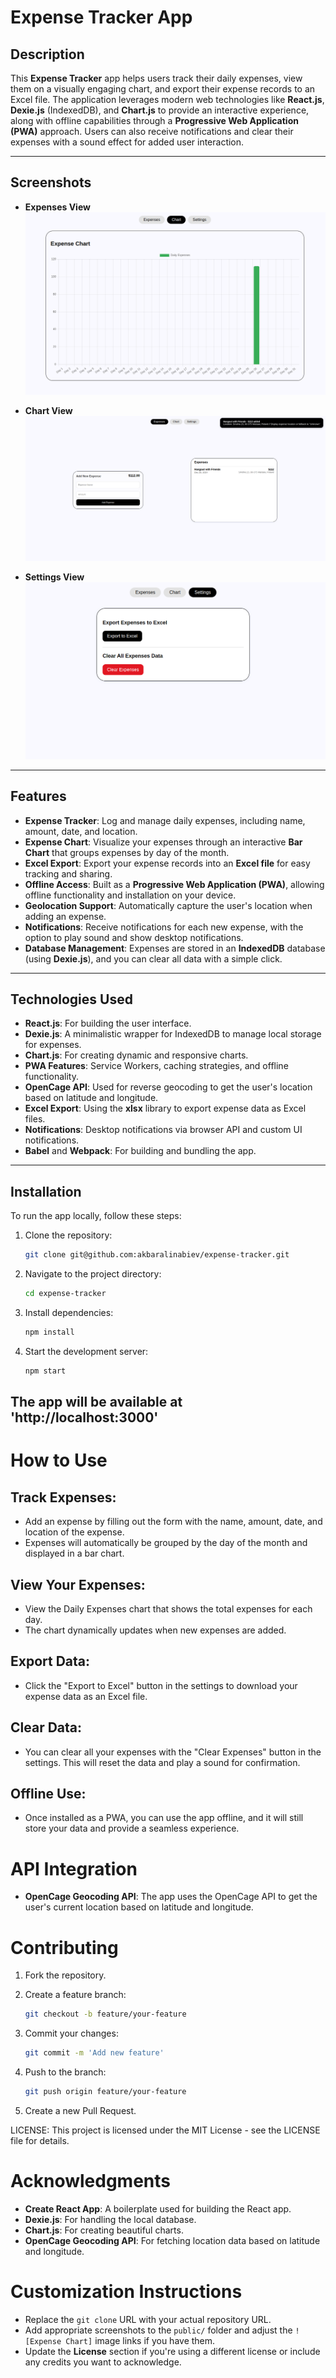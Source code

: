 # Expense Tracker App

## Description

This **Expense Tracker** app helps users track their daily expenses, view them on a visually engaging chart, and export their expense records to an Excel file. The application leverages modern web technologies like **React.js**, **Dexie.js** (IndexedDB), and **Chart.js** to provide an interactive experience, along with offline capabilities through a **Progressive Web Application (PWA)** approach. Users can also receive notifications and clear their expenses with a sound effect for added user interaction.


---

## Screenshots
- **Expenses View**
![alt text](image.png)

- **Chart View**
![alt text](image-1.png)

- **Settings View**
![alt text](image-2.png)

--- 

## Features

- **Expense Tracker**: Log and manage daily expenses, including name, amount, date, and location.
- **Expense Chart**: Visualize your expenses through an interactive **Bar Chart** that groups expenses by day of the month.
- **Excel Export**: Export your expense records into an **Excel file** for easy tracking and sharing.
- **Offline Access**: Built as a **Progressive Web Application (PWA)**, allowing offline functionality and installation on your device.
- **Geolocation Support**: Automatically capture the user's location when adding an expense.
- **Notifications**: Receive notifications for each new expense, with the option to play sound and show desktop notifications.
- **Database Management**: Expenses are stored in an **IndexedDB** database (using **Dexie.js**), and you can clear all data with a simple click.
  
---


## Technologies Used

- **React.js**: For building the user interface.
- **Dexie.js**: A minimalistic wrapper for IndexedDB to manage local storage for expenses.
- **Chart.js**: For creating dynamic and responsive charts.
- **PWA Features**: Service Workers, caching strategies, and offline functionality.
- **OpenCage API**: Used for reverse geocoding to get the user's location based on latitude and longitude.
- **Excel Export**: Using the **xlsx** library to export expense data as Excel files.
- **Notifications**: Desktop notifications via browser API and custom UI notifications.
- **Babel** and **Webpack**: For building and bundling the app.

---

## Installation

To run the app locally, follow these steps:

1. Clone the repository:

   ```bash
   git clone git@github.com:akbaralinabiev/expense-tracker.git

2. Navigate to the project directory:

   ```bash
   cd expense-tracker

3. Install dependencies:

     ```bash
     npm install

4. Start the development server:

     ```bash
     npm start

## The app will be available at 'http://localhost:3000'

# How to Use

## Track Expenses:
- Add an expense by filling out the form with the name, amount, date, and location of the expense.
- Expenses will automatically be grouped by the day of the month and displayed in a bar chart.

## View Your Expenses:
- View the Daily Expenses chart that shows the total expenses for each day.
- The chart dynamically updates when new expenses are added.

## Export Data:
- Click the "Export to Excel" button in the settings to download your expense data as an Excel file.

## Clear Data:
- You can clear all your expenses with the "Clear Expenses" button in the settings. This will reset the data and play a sound for confirmation.

## Offline Use:
- Once installed as a PWA, you can use the app offline, and it will still store your data and provide a seamless experience.

# API Integration
- **OpenCage Geocoding API**: The app uses the OpenCage API to get the user's current location based on latitude and longitude.

# Contributing
1. Fork the repository.
2. Create a feature branch:

     ```bash
     git checkout -b feature/your-feature

3. Commit your changes:

     ```bash
     git commit -m 'Add new feature'

4. Push to the branch:

     ```bash
     git push origin feature/your-feature

5. Create a new Pull Request.

LICENSE: This project is licensed under the MIT License - see the LICENSE file for details.

# Acknowledgments
- **Create React App**: A boilerplate used for building the React app.
- **Dexie.js**: For handling the local database.
- **Chart.js**: For creating beautiful charts.
- **OpenCage Geocoding API**: For fetching location data based on latitude and longitude.

# Customization Instructions
- Replace the `git clone` URL with your actual repository URL.
- Add appropriate screenshots to the `public/` folder and adjust the `![Expense Chart]` image links if you have them.
- Update the **License** section if you're using a different license or include any credits you want to acknowledge.





